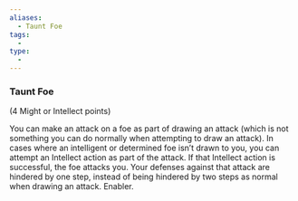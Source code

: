 ```yaml
---
aliases:
  - Taunt Foe
tags:
  - 
type:
  - 
---
```

### Taunt Foe

(4 Might or Intellect points)

You can make an attack on a foe as part of drawing an attack (which is not something you can do normally when attempting to draw an attack). In cases where an intelligent or determined foe isn’t drawn to you, you can attempt an Intellect action as part of the attack. If that Intellect action is successful, the foe attacks you. Your defenses against that attack are hindered by one step, instead of being hindered by two steps as normal when drawing an attack. Enabler.